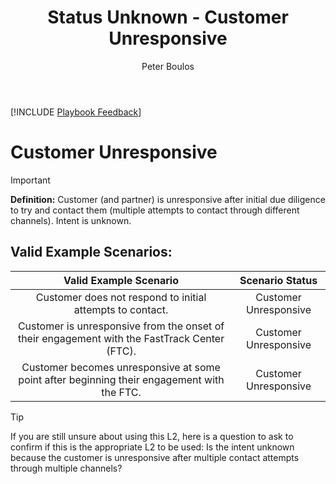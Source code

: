 ﻿---
# required metadata
title: Status Unknown - Customer Unresponsive
description: Status Unknown - Customer Unresponsive
author: Peter Boulos
ms.author: pboulos
manager: eduardod 
ms.date: 9/25/2019
ms.topic: playbook 
ms.prod: non-product-specific 
ms.custom: internal-playbook 
ft.audience: internal 
ft.owner: pboulos
---
[!INCLUDE [Playbook Feedback](./includes/questions-feedback.md)] 

# Customer Unresponsive

> [!IMPORTANT]
> **Definition:** Customer (and partner) is unresponsive after initial due diligence to try and contact them (multiple attempts to contact through different channels). Intent is unknown.

## Valid Example Scenarios:
| Valid Example Scenario | Scenario Status |
| :--: | :--: |
| Customer does not respond to initial attempts to contact​. | Customer Unresponsive |
| Customer is unresponsive from the onset of their engagement with the FastTrack Center (FTC). | Customer Unresponsive |
| Customer becomes unresponsive at some point after beginning their engagement with the FTC. | Customer Unresponsive |




> [!TIP]
> If you are still unsure about using this L2, here is a question to ask to confirm if this is the appropriate L2 to be used:​
>    Is the intent unknown because the customer is unresponsive after multiple contact attempts through multiple channels?
>    



